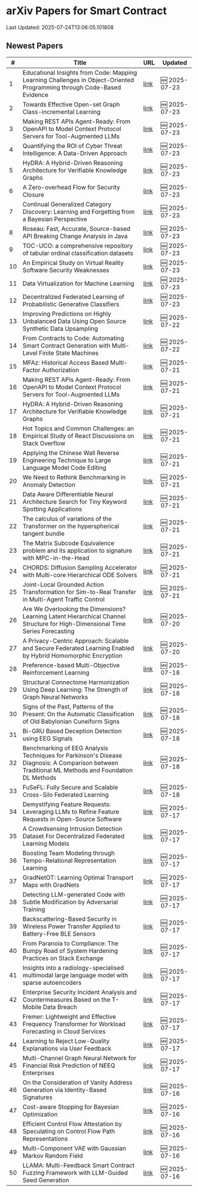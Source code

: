 # arXiv Papers for Smart Contract

Last Updated: 2025-07-24T13:06:05.101808

## Newest Papers

|\#|Title|URL|Updated|
|---|---|---|---|
|1|Educational Insights from Code: Mapping Learning Challenges in Object-Oriented Programming through Code-Based Evidence|[link](http://arxiv.org/abs/2507.17743v1)|🆕 2025-07-23|
|2|Towards Effective Open-set Graph Class-incremental Learning|[link](http://arxiv.org/abs/2507.17687v1)|🆕 2025-07-23|
|3|Making REST APIs Agent-Ready: From OpenAPI to Model Context Protocol Servers for Tool-Augmented LLMs|[link](http://arxiv.org/abs/2507.16044v2)|🆕 2025-07-23|
|4|Quantifying the ROI of Cyber Threat Intelligence: A Data-Driven Approach|[link](http://arxiv.org/abs/2507.17628v1)|🆕 2025-07-23|
|5|HyDRA: A Hybrid-Driven Reasoning Architecture for Verifiable Knowledge Graphs|[link](http://arxiv.org/abs/2507.15917v2)|🆕 2025-07-23|
|6|A Zero-overhead Flow for Security Closure|[link](http://arxiv.org/abs/2507.17385v1)|🆕 2025-07-23|
|7|Continual Generalized Category Discovery: Learning and Forgetting from a Bayesian Perspective|[link](http://arxiv.org/abs/2507.17382v1)|🆕 2025-07-23|
|8|Roseau: Fast, Accurate, Source-based API Breaking Change Analysis in Java|[link](http://arxiv.org/abs/2507.17369v1)|🆕 2025-07-23|
|9|TOC-UCO: a comprehensive repository of tabular ordinal classification datasets|[link](http://arxiv.org/abs/2507.17348v1)|🆕 2025-07-23|
|10|An Empirical Study on Virtual Reality Software Security Weaknesses|[link](http://arxiv.org/abs/2507.17324v1)|🆕 2025-07-23|
|11|Data Virtualization for Machine Learning|[link](http://arxiv.org/abs/2507.17293v1)|🆕 2025-07-23|
|12|Decentralized Federated Learning of Probabilistic Generative Classifiers|[link](http://arxiv.org/abs/2507.17285v1)|🆕 2025-07-23|
|13|Improving Predictions on Highly Unbalanced Data Using Open Source Synthetic Data Upsampling|[link](http://arxiv.org/abs/2507.16419v1)|🆕 2025-07-22|
|14|From Contracts to Code: Automating Smart Contract Generation with Multi-Level Finite State Machines|[link](http://arxiv.org/abs/2507.16276v1)|🆕 2025-07-22|
|15|MFAz: Historical Access Based Multi-Factor Authorization|[link](http://arxiv.org/abs/2507.16060v1)|🆕 2025-07-21|
|16|Making REST APIs Agent-Ready: From OpenAPI to Model Context Protocol Servers for Tool-Augmented LLMs|[link](http://arxiv.org/abs/2507.16044v1)|🆕 2025-07-21|
|17|HyDRA: A Hybrid-Driven Reasoning Architecture for Verifiable Knowledge Graphs|[link](http://arxiv.org/abs/2507.15917v1)|🆕 2025-07-21|
|18|Hot Topics and Common Challenges: an Empirical Study of React Discussions on Stack Overflow|[link](http://arxiv.org/abs/2507.15624v1)|🆕 2025-07-21|
|19|Applying the Chinese Wall Reverse Engineering Technique to Large Language Model Code Editing|[link](http://arxiv.org/abs/2507.15599v1)|🆕 2025-07-21|
|20|We Need to Rethink Benchmarking in Anomaly Detection|[link](http://arxiv.org/abs/2507.15584v1)|🆕 2025-07-21|
|21|Data Aware Differentiable Neural Architecture Search for Tiny Keyword Spotting Applications|[link](http://arxiv.org/abs/2507.15545v1)|🆕 2025-07-21|
|22|The calculus of variations of the Transformer on the hyperspherical tangent bundle|[link](http://arxiv.org/abs/2507.15431v1)|🆕 2025-07-21|
|23|The Matrix Subcode Equivalence problem and its application to signature with MPC-in-the-Head|[link](http://arxiv.org/abs/2507.15377v1)|🆕 2025-07-21|
|24|CHORDS: Diffusion Sampling Accelerator with Multi-core Hierarchical ODE Solvers|[link](http://arxiv.org/abs/2507.15260v1)|🆕 2025-07-21|
|25|Joint-Local Grounded Action Transformation for Sim-to-Real Transfer in Multi-Agent Traffic Control|[link](http://arxiv.org/abs/2507.15174v1)|🆕 2025-07-21|
|26|Are We Overlooking the Dimensions? Learning Latent Hierarchical Channel Structure for High-Dimensional Time Series Forecasting|[link](http://arxiv.org/abs/2507.15119v1)|🆕 2025-07-20|
|27|A Privacy-Centric Approach: Scalable and Secure Federated Learning Enabled by Hybrid Homomorphic Encryption|[link](http://arxiv.org/abs/2507.14853v1)|🆕 2025-07-20|
|28|Preference-based Multi-Objective Reinforcement Learning|[link](http://arxiv.org/abs/2507.14066v1)|🆕 2025-07-18|
|29|Structural Connectome Harmonization Using Deep Learning: The Strength of Graph Neural Networks|[link](http://arxiv.org/abs/2507.13992v1)|🆕 2025-07-18|
|30|Signs of the Past, Patterns of the Present: On the Automatic Classification of Old Babylonian Cuneiform Signs|[link](http://arxiv.org/abs/2507.13959v1)|🆕 2025-07-18|
|31|Bi-GRU Based Deception Detection using EEG Signals|[link](http://arxiv.org/abs/2507.13718v1)|🆕 2025-07-18|
|32|Benchmarking of EEG Analysis Techniques for Parkinson's Disease Diagnosis: A Comparison between Traditional ML Methods and Foundation DL Methods|[link](http://arxiv.org/abs/2507.13716v1)|🆕 2025-07-18|
|33|FuSeFL: Fully Secure and Scalable Cross-Silo Federated Learning|[link](http://arxiv.org/abs/2507.13591v1)|🆕 2025-07-18|
|34|Demystifying Feature Requests: Leveraging LLMs to Refine Feature Requests in Open-Source Software|[link](http://arxiv.org/abs/2507.13555v1)|🆕 2025-07-17|
|35|A Crowdsensing Intrusion Detection Dataset For Decentralized Federated Learning Models|[link](http://arxiv.org/abs/2507.13313v1)|🆕 2025-07-17|
|36|Boosting Team Modeling through Tempo-Relational Representation Learning|[link](http://arxiv.org/abs/2507.13305v1)|🆕 2025-07-17|
|37|GradNetOT: Learning Optimal Transport Maps with GradNets|[link](http://arxiv.org/abs/2507.13191v1)|🆕 2025-07-17|
|38|Detecting LLM-generated Code with Subtle Modification by Adversarial Training|[link](http://arxiv.org/abs/2507.13123v1)|🆕 2025-07-17|
|39|Backscattering-Based Security in Wireless Power Transfer Applied to Battery-Free BLE Sensors|[link](http://arxiv.org/abs/2507.13042v1)|🆕 2025-07-17|
|40|From Paranoia to Compliance: The Bumpy Road of System Hardening Practices on Stack Exchange|[link](http://arxiv.org/abs/2507.13028v1)|🆕 2025-07-17|
|41|Insights into a radiology-specialised multimodal large language model with sparse autoencoders|[link](http://arxiv.org/abs/2507.12950v1)|🆕 2025-07-17|
|42|Enterprise Security Incident Analysis and Countermeasures Based on the T-Mobile Data Breach|[link](http://arxiv.org/abs/2507.12937v1)|🆕 2025-07-17|
|43|Fremer: Lightweight and Effective Frequency Transformer for Workload Forecasting in Cloud Services|[link](http://arxiv.org/abs/2507.12908v1)|🆕 2025-07-17|
|44|Learning to Reject Low-Quality Explanations via User Feedback|[link](http://arxiv.org/abs/2507.12900v1)|🆕 2025-07-17|
|45|Multi-Channel Graph Neural Network for Financial Risk Prediction of NEEQ Enterprises|[link](http://arxiv.org/abs/2507.12787v1)|🆕 2025-07-17|
|46|On the Consideration of Vanity Address Generation via Identity-Based Signatures|[link](http://arxiv.org/abs/2507.12670v1)|🆕 2025-07-16|
|47|Cost-aware Stopping for Bayesian Optimization|[link](http://arxiv.org/abs/2507.12453v1)|🆕 2025-07-16|
|48|Efficient Control Flow Attestation by Speculating on Control Flow Path Representations|[link](http://arxiv.org/abs/2507.12345v1)|🆕 2025-07-16|
|49|Multi-Component VAE with Gaussian Markov Random Field|[link](http://arxiv.org/abs/2507.12165v1)|🆕 2025-07-16|
|50|LLAMA: Multi-Feedback Smart Contract Fuzzing Framework with LLM-Guided Seed Generation|[link](http://arxiv.org/abs/2507.12084v1)|🆕 2025-07-16|
